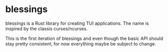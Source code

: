 # blessings
blessings is a Rust library for creating TUI applications. The name is inspired by the classis curses/ncurses.

This is the first iteration of blessings and even though the basic API should stay pretty consistent, for now everything maybe be subject to change.

